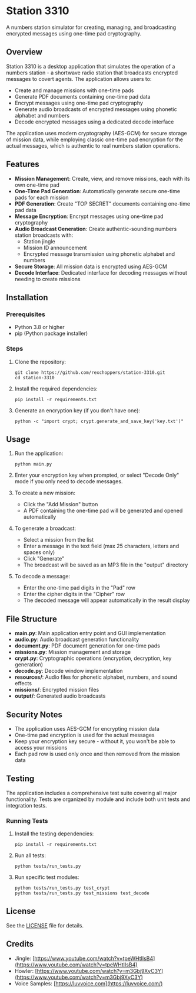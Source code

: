 # Station 3310

A numbers station simulator for creating, managing, and broadcasting encrypted messages using one-time pad cryptography.

## Overview

Station 3310 is a desktop application that simulates the operation of a numbers station - a shortwave radio station that broadcasts encrypted messages to covert agents. The application allows users to:

- Create and manage missions with one-time pads
- Generate PDF documents containing one-time pad data
- Encrypt messages using one-time pad cryptography
- Generate audio broadcasts of encrypted messages using phonetic alphabet and numbers
- Decode encrypted messages using a dedicated decode interface

The application uses modern cryptography (AES-GCM) for secure storage of mission data, while employing classic one-time pad encryption for the actual messages, which is authentic to real numbers station operations.

## Features

- **Mission Management**: Create, view, and remove missions, each with its own one-time pad
- **One-Time Pad Generation**: Automatically generate secure one-time pads for each mission
- **PDF Generation**: Create "TOP SECRET" documents containing one-time pad data
- **Message Encryption**: Encrypt messages using one-time pad cryptography
- **Audio Broadcast Generation**: Create authentic-sounding numbers station broadcasts with:
  - Station jingle
  - Mission ID announcement
  - Encrypted message transmission using phonetic alphabet and numbers
- **Secure Storage**: All mission data is encrypted using AES-GCM
- **Decode Interface**: Dedicated interface for decoding messages without needing to create missions

## Installation

### Prerequisites

- Python 3.8 or higher
- pip (Python package installer)

### Steps

1. Clone the repository:
   ```
   git clone https://github.com/rexchoppers/station-3310.git
   cd station-3310
   ```

2. Install the required dependencies:
   ```
   pip install -r requirements.txt
   ```

3. Generate an encryption key (if you don't have one):
   ```
   python -c "import crypt; crypt.generate_and_save_key('key.txt')"
   ```

## Usage

1. Run the application:
   ```
   python main.py
   ```

2. Enter your encryption key when prompted, or select "Decode Only" mode if you only need to decode messages.

3. To create a new mission:
   - Click the "Add Mission" button
   - A PDF containing the one-time pad will be generated and opened automatically

4. To generate a broadcast:
   - Select a mission from the list
   - Enter a message in the text field (max 25 characters, letters and spaces only)
   - Click "Generate"
   - The broadcast will be saved as an MP3 file in the "output" directory

5. To decode a message:
   - Enter the one-time pad digits in the "Pad" row
   - Enter the cipher digits in the "Cipher" row
   - The decoded message will appear automatically in the result display

## File Structure

- **main.py**: Main application entry point and GUI implementation
- **audio.py**: Audio broadcast generation functionality
- **document.py**: PDF document generation for one-time pads
- **missions.py**: Mission management and storage
- **crypt.py**: Cryptographic operations (encryption, decryption, key generation)
- **decode.py**: Decode window implementation
- **resources/**: Audio files for phonetic alphabet, numbers, and sound effects
- **missions/**: Encrypted mission files
- **output/**: Generated audio broadcasts

## Security Notes

- The application uses AES-GCM for encrypting mission data
- One-time pad encryption is used for the actual messages
- Keep your encryption key secure - without it, you won't be able to access your missions
- Each pad row is used only once and then removed from the mission data

## Testing

The application includes a comprehensive test suite covering all major functionality. Tests are organized by module and include both unit tests and integration tests.

### Running Tests

1. Install the testing dependencies:
   ```
   pip install -r requirements.txt
   ```

2. Run all tests:
   ```
   python tests/run_tests.py
   ```

3. Run specific test modules:
   ```
   python tests/run_tests.py test_crypt
   python tests/run_tests.py test_missions test_decode
   ```

## License
See the [LICENSE](LICENSE) file for details.

## Credits
- Jingle: [https://www.youtube.com/watch?v=tpeWHtlIsB4](https://www.youtube.com/watch?v=tpeWHtlIsB4)
- Howler: [https://www.youtube.com/watch?v=m3Gbj9XyC3Y](https://www.youtube.com/watch?v=m3Gbj9XyC3Y)
- Voice Samples: [https://luvvoice.com](https://luvvoice.com/)
